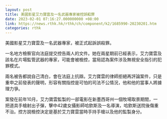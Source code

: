 ```yaml
---
layout: post
title: 美國影星艾力寶雲及一名武器專家被控誤殺罪
date: 2023-02-01 07:16:27.000000000 +08:00
link: https://news.rthk.hk/rthk/ch/component/k2/1685990-20230201.htm
categories: rthk
---
```


美國影星艾力寶雲及一名武器專家，被正式起訴誤殺罪。

一名地方檢察官向法庭提交控告兩人的文件。她在兩星期前已經表示，艾力寶雲及該名在片場監管武器的專家，可能會被檢控，當局認為案件涉及無視安全指引的犯罪模式。

兩名被告都說自己清白，會在法庭上抗辯。艾力寶雲的律師拒絕再評論案件，只是重申之前發表的聲明，形容有關指控是可怕的司法不公情況，他和他的當事人將據理力爭。

案發在前年10月，艾力寶雲監製的一部電影在新墨西哥州一個牧場取景期間，一把道具手槍射出子彈，擊中42歲女攝影師哈欽斯及一名導演，哈欽斯送院後傷重不治。控方說檢控決定是基於艾力寶雲當時手持手槍以及他的監製身分。
